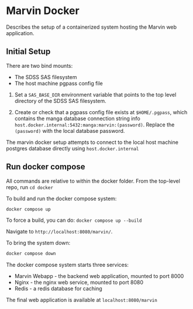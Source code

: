 

# Marvin Docker

Describes the setup of a containerized system hosting the Marvin
web application.


## Initial Setup

There are two bind mounts:

- The SDSS SAS filesystem
- The host machine pgpass config file

1. Set a `SAS_BASE_DIR` environment variable that points to the
top level directory of the SDSS SAS filesystem.

2. Create or check that a pgpass config file exists at `$HOME/.pgpass`, which contains the manga database connection string info `host.docker.internal:5432:manga:marvin:(password)`.  Replace the `(password)` with the local database password.

The marvin docker setup attempts to connect to the local host machine postgres database directly using `host.docker.internal`


## Run docker compose

All commands are relative to within the docker folder.  From the top-level repo, run `cd docker`

To build and run the docker compose system:
```bash
docker compose up
```
To force a build, you can do: `docker compose up --build`

Navigate to `http://localhost:8080/marvin/`.

To bring the system down:
```bash
docker compose down
```

The docker compose system starts three services:
- Marvin Webapp - the backend web application, mounted to port 8000
- Nginx - the nginx web service, mounted to port 8080
- Redis - a redis database for caching

The final web application is available at `localhost:8080/marvin`